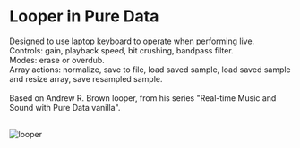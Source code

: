 # Looper in Pure Data

Designed to use laptop keyboard to operate when performing live.<br>
Controls: gain, playback speed, bit crushing, bandpass filter.<br>
Modes: erase or overdub.<br>
Array actions: normalize, save to file, load saved sample, load saved sample and resize array, save resampled sample.<br>
<br>
Based on Andrew R. Brown looper, from his series "Real-time Music and Sound with Pure Data vanilla".<br>
<br>

![looper](https://github.com/user-attachments/assets/be55c221-c2dc-4b52-8ff6-03858c3610f4)
